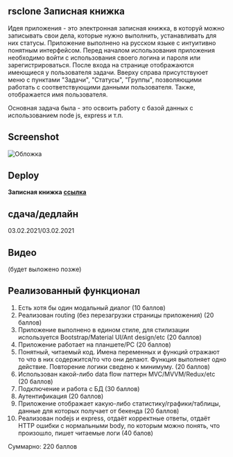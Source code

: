 ## rsclone Записная книжка

Идея приложения - это электронная записная книжка, в которуй можно записывать свои дела, которые нужно выполнить, устанавливать для них статусы.
Приложение выполнено на русском языке с интуитивно понятным интерфейсом.
Перед началом использования приложения необходимо войти с использования своего логина и пароля или зарегистрироваться.
После входа на странице отображаются имеющиеся у пользователя задачи.
Вверху справа присутствуюет меню с пунктами "Задачи", "Статусы", "Группы", позволяющими работать с соответствующими данными пользователя. Также, отображается имя пользователя.
 
Основная задача была - это освоить работу с базой данных с использованием node js, express и т.п.

## Screenshot

![Обложка](https://user-images.githubusercontent.com/69853892/106922390-14c3fb00-671e-11eb-8d11-68c88e3a21a8.png)

## Deploy

**Записная книжка [ссылка](http://u91997.na4u.ru/)** 

## сдача/дедлайн

03.02.2021/03.02.2021

## Видео

(будет выложено позже)

## Реализованный функционал

1. Есть хотя бы один модальный диалог (10 баллов)
2. Реализован routing (без перезагрузки страницы приложения) (20 баллов)
3. Приложение выполнено в едином стиле, для стилизации используется Bootstrap/Material UI/Ant design/etc (20 баллов)
4. Приложение работает на планшете/PC (20 баллов)
5. Понятный, читаемый код. Имена переменных и функций отражают то что в них содержится/то что они делают. Функция выполняет одно действие. Повторение логики сведено к минимуму. (20 баллов)
6. Использован какой-либо data flow паттерн MVC/MVVM/Redux/etc (20 баллов)
7. Подключение и работа с БД (30 баллов)
8. Аутентификация (20 баллов)
9. Приложение отображает какую-либо статистику/графики/таблицы, данные для которых получает от бекенда (20 баллов)
10. Реализован nodejs и express, отдаёт корректные ответы, отдаёт HTTP ошибки с нормальными body, по которым можно понять, что произошло, пишет читаемые логи (40 балов)

Суммарно: 220 баллов